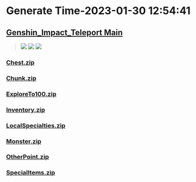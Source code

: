 # Generate Time-2023-01-30 12:54:41

## [Genshin_Impact_Teleport Main](https://github.com/Sam5440/Genshin_Impact_Teleport/edit/main/README.md)

>![](https://komarev.com/ghpvc/?username=done439)
>![](https://komarev.com/ghpvc/?username=done438)
>![](https://komarev.com/ghpvc/?username=done437)

### [Chest.zip](https://raw.githubusercontent.com/Sam5440/Genshin_Impact_Teleport/download/ManualCollectPoint/Chest.zip)

### [Chunk.zip](https://raw.githubusercontent.com/Sam5440/Genshin_Impact_Teleport/download/ManualCollectPoint/Chunk.zip)

### [ExploreTo100.zip](https://raw.githubusercontent.com/Sam5440/Genshin_Impact_Teleport/download/ManualCollectPoint/ExploreTo100.zip)

### [Inventory.zip](https://raw.githubusercontent.com/Sam5440/Genshin_Impact_Teleport/download/ManualCollectPoint/Inventory.zip)

### [LocalSpecialties.zip](https://raw.githubusercontent.com/Sam5440/Genshin_Impact_Teleport/download/ManualCollectPoint/LocalSpecialties.zip)

### [Monster.zip](https://raw.githubusercontent.com/Sam5440/Genshin_Impact_Teleport/download/ManualCollectPoint/Monster.zip)

### [OtherPoint.zip](https://raw.githubusercontent.com/Sam5440/Genshin_Impact_Teleport/download/ManualCollectPoint/OtherPoint.zip)

### [SpecialItems.zip](https://raw.githubusercontent.com/Sam5440/Genshin_Impact_Teleport/download/ManualCollectPoint/SpecialItems.zip)

